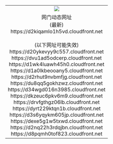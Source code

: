﻿<table>
  <tr></tr>
  <tr><td colspan=2 align=center><img src="https://d2kiqamlo1h5vd.cloudfront.net/Up/oGate.jpg" /></td></tr>
  <tr><td colspan=2 align=center>网门动态网址<br/>(最新)
<br>https://d2kiqamlo1h5vd.cloudfront.net
<br/><br/>(以下网址可能失效)
<br>https://d20ykevyy9c557.cloudfront.net
<br>https://dvu1ad5odcerp.cloudfront.net
<br>https://d1wk4luawh45h0.cloudfront.net
<br>https://d1a0lkbeooany5.cloudfront.net
<br>https://d2rhut9nvbmfjg.cloudfront.net
<br>https://du8qq5gokhzwz.cloudfront.net
<br>https://d34wgd016n3985.cloudfront.net
<br>https://dkzeuc6pkv6m9.cloudfront.net
<br>https://drvfgthgz06lb.cloudfront.net
<br>https://dyrt229ktqn1b.cloudfront.net
<br>https://d3s6yqykm605jp.cloudfront.net
<br>https://dexe5g1w5txwd.cloudfront.net
<br>https://d2nq22h3rdqjbn.cloudfront.net
<br>https://d8pqmh0tof823.cloudfront.net
    </td>
  </tr>
</table>
